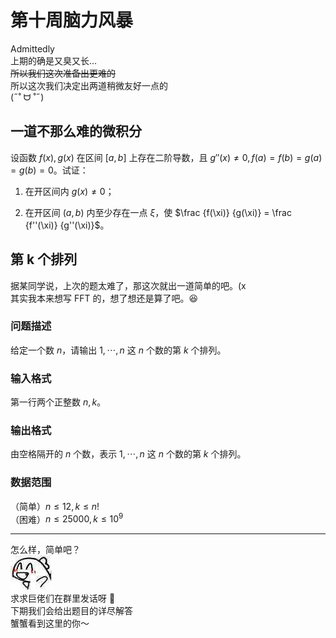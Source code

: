# 第十周脑力风暴

Admittedly  
上期的确是又臭又长...  
~~所以我们这次准备出更难的~~  
所以这次我们决定出两道稍微友好一点的  
(˶˚ ᗨ ˚˶)

## 一道不那么难的微积分

设函数 $f(x),g(x)$ 在区间 $[a,b]$ 上存在二阶导数，且 $g''(x)\neq 0,f(a)=f(b)=g(a)=g(b)=0$。试证：  

1. 在开区间内 $g(x) \neq 0$；

2. 在开区间 $(a,b)$ 内至少存在一点 $\xi$，使 $\frac {f(\xi)} {g(\xi)} = \frac {f''(\xi)} {g''(\xi)}$。

## 第 k 个排列

据某同学说，上次的题太难了，那这次就出一道简单的吧。(x  
其实我本来想写 FFT 的，想了想还是算了吧。😆

### 问题描述

给定一个数 $n$，请输出 $1, \cdots, n$ 这 $n$ 个数的第 $k$ 个排列。

### 输入格式

第一行两个正整数 $n,k$。

### 输出格式

由空格隔开的 $n$ 个数，表示 $1, \cdots, n$ 这 $n$ 个数的第 $k$ 个排列。

### 数据范围

（简单）$n \le 12, k \le n!$  
（困难）$n \le 25000, k \le 10^9$

------------------------------

怎么样，简单吧？  
![Happy](Images/I1.jpg)  
求求巨佬们在群里发话呀 🙇‍  
下期我们会给出题目的详尽解答  
蟹蟹看到这里的你～
